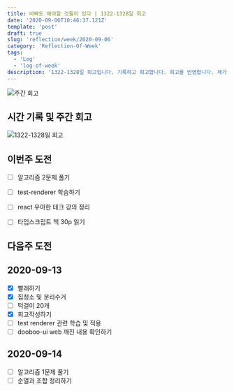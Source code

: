 ```yaml
---
title: 바빠도 해야할 것들이 있다 | 1322-1328일 회고
date: '2020-09-06T10:46:37.121Z'
template: 'post'
draft: true
slug: 'reflection/week/2020-09-06'
category: 'Reflection-Of-Week'
tags:
  - 'Log'
  - 'log-of-week'
description: '1322-1328일 회고입니다. 기록하고 회고합니다. 회고를 반영합니다. 제가 자라는 방식입니다.'
---
```

![주간 회고](https://imgur.com/PwMHNaY.png)



## 시간 기록 및 주간 회고 

![1322-1328일 회고](https://imgur.com/xqFB0Y2.png)


## 이번주 도전
- [ ] 알고리즘 2문제 풀기 
- [ ] test-renderer 학습하기 
- [ ] react 우아한 테크 강의 정리 
- [ ] 타입스크립트 책 30p 읽기 


## 다음주 도전

## 2020-09-13

- [x] 빨래하기 
- [x] 집청소 및 분리수거 
- [ ] 턱걸이 20개
- [x] 회고작성하기
- [ ] test renderer 관련 학습 및 적용 
- [ ] dooboo-ui web 깨진 내용 확인하기 

## 2020-09-14 
- [ ] 알고리즘 1문제 풀기 
- [ ] 순열과 조합 정리하기 
